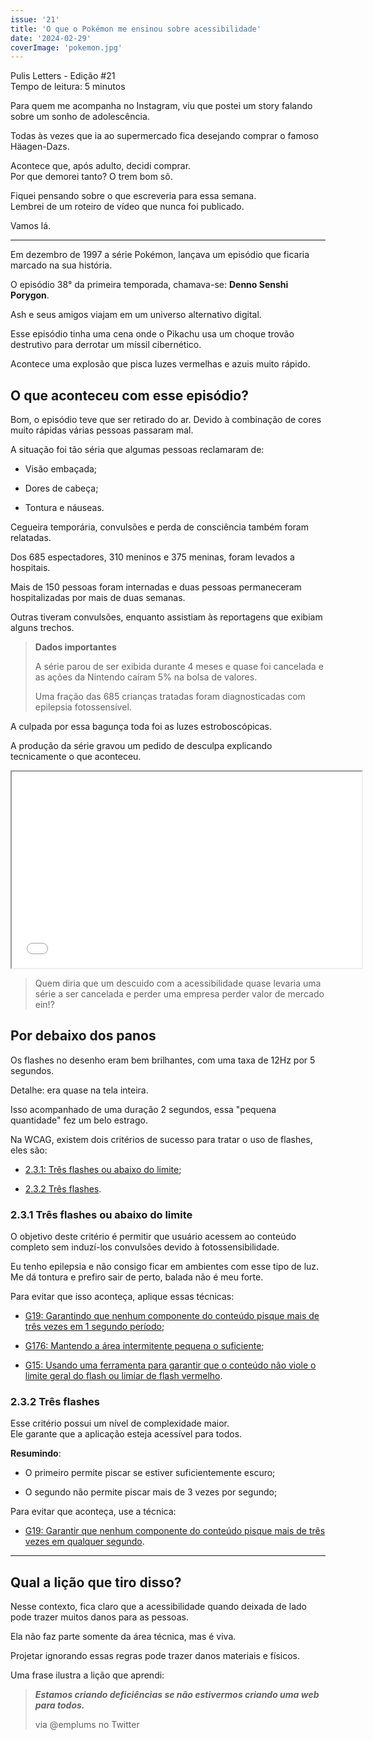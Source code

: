 ```yaml
---
issue: '21'
title: 'O que o Pokémon me ensinou sobre acessibilidade'
date: '2024-02-29'
coverImage: 'pokemon.jpg'
---
```


Pulis Letters - Edição #21  
Tempo de leitura: 5 minutos

Para quem me acompanha no Instagram, viu que postei um story falando sobre um sonho de adolescência.

Todas às vezes que ia ao supermercado fica desejando comprar o famoso Häagen-Dazs.

Acontece que, após adulto, decidi comprar.  
Por que demorei tanto? O trem bom sô.

Fiquei pensando sobre o que escreveria para essa semana.  
Lembrei de um roteiro de vídeo que nunca foi publicado.

Vamos lá.

---

Em dezembro de 1997 a série Pokémon, lançava um episódio que ficaria marcado na sua história.

O episódio 38° da primeira temporada, chamava-se: **Denno Senshi Porygon**.

Ash e seus amigos viajam em um universo alternativo digital.

Esse episódio tinha uma cena onde o Pikachu usa um choque trovão destrutivo para derrotar um míssil cibernético.

Acontece uma explosão que pisca luzes vermelhas e azuis muito rápido.

## O que aconteceu com esse episódio?

Bom, o episódio teve que ser retirado do ar. Devido à combinação de cores muito rápidas várias pessoas passaram mal.

A situação foi tão séria que algumas pessoas reclamaram de:

- Visão embaçada;

- Dores de cabeça;

- Tontura e náuseas.

Cegueira temporária, convulsões e perda de consciência também foram relatadas.

Dos 685 espectadores, 310 meninos e 375 meninas, foram levados a hospitais.

Mais de 150 pessoas foram internadas e duas pessoas permaneceram hospitalizadas por mais de duas semanas.

Outras tiveram convulsões, enquanto assistiam às reportagens que exibiam alguns trechos.

> **Dados importantes**
>
> A série parou de ser exibida durante 4 meses e quase foi cancelada e as ações da Nintendo caíram 5% na bolsa de valores.
>
> Uma fração das 685 crianças tratadas foram diagnosticadas com epilepsia fotossensível.

A culpada por essa bagunça toda foi as luzes estroboscópicas.

A produção da série gravou um pedido de desculpa explicando tecnicamente o que aconteceu.

<iframe src="//www.youtube.com/embed/KsDVDJYoMG0" width="560" height="314" allowfullscreen="allowfullscreen" data-mce-fragment="1"></iframe>

> Quem diria que um descuido com a acessibilidade quase levaria uma série a ser cancelada e perder uma empresa perder valor de mercado ein!?

## Por debaixo dos panos

Os flashes no desenho eram bem brilhantes, com uma taxa de 12Hz por 5 segundos.

Detalhe: era quase na tela inteira.

Isso acompanhado de uma duração 2 segundos, essa "pequena quantidade" fez um belo estrago.

Na WCAG, existem dois critérios de sucesso para tratar o uso de flashes, eles são:

- [2.3.1: Três flashes ou abaixo do limite](https://www.w3.org/WAI/WCAG21/Understanding/three-flashes-or-below-threshold);

- [2.3.2 Três flashes](https://www.w3.org/WAI/WCAG21/Understanding/three-flashes).

### 2.3.1 Três flashes ou abaixo do limite

O objetivo deste critério é permitir que usuário acessem ao conteúdo completo sem induzí-los convulsões devido à fotossensibilidade.

Eu tenho epilepsia e não consigo ficar em ambientes com esse tipo de luz. Me dá tontura e prefiro sair de perto, balada não é meu forte.

Para evitar que isso aconteça, aplique essas técnicas:

- [G19: Garantindo que nenhum componente do conteúdo pisque mais de três vezes em 1 segundo período](https://www.w3.org/WAI/WCAG21/Techniques/general/G19);

- [G176: Mantendo a área intermitente pequena o suficiente](https://www.w3.org/WAI/WCAG21/Techniques/general/G176);

- [G15: Usando uma ferramenta para garantir que o conteúdo não viole o limite geral do flash ou limiar de flash vermelho](https://www.w3.org/WAI/WCAG21/Techniques/general/G15).

### 2.3.2 Três flashes

Esse critério possui um nível de complexidade maior.  
Ele garante que a aplicação esteja acessível para todos.

**Resumindo**:

- O primeiro permite piscar se estiver suficientemente escuro;

- O segundo não permite piscar mais de 3 vezes por segundo;

Para evitar que aconteça, use a técnica:

- [G19: Garantir que nenhum componente do conteúdo pisque mais de três vezes em qualquer segundo](https://www.w3.org/WAI/WCAG21/Techniques/general/G19).

---

## Qual a lição que tiro disso?

Nesse contexto, fica claro que a acessibilidade quando deixada de lado pode trazer muitos danos para as pessoas.

Ela não faz parte somente da área técnica, mas é viva.

Projetar ignorando essas regras pode trazer danos materiais e físicos.

Uma frase ilustra a lição que aprendi:

> _**Estamos criando deficiências se não estivermos criando uma web para todos.**_
>
> via @emplums no Twitter
